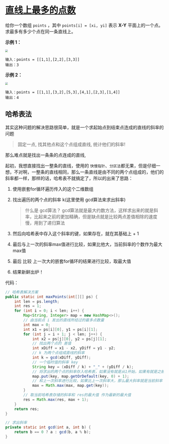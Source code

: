 # [直线上最多的点数](https://leetcode-cn.com/problems/max-points-on-a-line/)

给你一个数组 `points` ，其中 `points[i] = [xi, yi]` 表示 **X-Y** 平面上的一个点。求最多有多少个点在同一条直线上。

 

**示例 1：**

<img src="http://rloqc3ngo.hd-bkt.clouddn.com/20210624092020.png" style="zoom:50%;" />

```
输入：points = [[1,1],[2,2],[3,3]]
输出：3
```

**示例 2：**

<img src="http://rloqc3ngo.hd-bkt.clouddn.com/20210624092048.png" style="zoom:50%;" />

```
输入：points = [[1,1],[3,2],[5,3],[4,1],[2,3],[1,4]]
输出：4
```





## 哈希表法

其实这种问题的解决思路很简单，就是一个求起始点到结束点连成的直线的斜率的问题

>  固定一点, 找其他点和这个点组成直线, 统计他们的斜率!

那么难点就是找出一条条的点连成的直线,

起初，我想直接找出一整条的直线，使用的 ```快慢指针```、```分区法```都无果，但是仔细一想，不对啊，一整条的直线相同，那么一条直线是由不同的两个点组成的，他们的斜率都一样，那样的话，哈希表不就搞定了，所以的出来了思路：

1. 使用嵌套for循环遍历传入的这个二维数组

2. 找出遍历的两个点的斜率 k(这里使用 gcd算法来求出斜率)

   > 什么是 gcd算法？ gcd算法就是最大约数方法，这样求出来的就是斜率，比起来之前的更加精确，但是缺点就是比较两点差值相除的速度慢，用到了递归算法

3. 然后向哈希表中存入这个斜率的键，如果存在，就在其基础上 + 1
4. 最后与上一次的斜率max值进行比较，如果比他大，当前斜率的个数作为最大max值
5. 最后 比较 上一次大的嵌套for循环的结果进行比较，取最大值
6. 结果新鲜出炉！

代码：

```java
// 哈希表解决方案
public static int maxPoints(int[][] ps) {
    int len = ps.length;
    int res = 1;
    for (int i = 0; i < len; i++) {
        Map<String, Integer> map = new HashMap<>();
        // 由当前点 i 发出的直线所经过的最多点数量
        int max = 0;
        int x1 = ps[i][0], y1 = ps[i][1];
        for (int j = i + 1; j < len; j++) {
            int x2 = ps[j][0], y2 = ps[j][1];
            // 找出两个点的 差值
            int xDiff = x1 - x2, yDiff = y1 - y2;
            // k 为两个点组成直线的斜率
            int k = gcd(xDiff, yDiff);
            // 一个临时值的斜率 key
            String key = (xDiff / k) + "_" + (yDiff / k);
            // 将求出的两个点的斜率存入哈希表，如果没有就是从1开始，如果有就是之前的值 + 1
            map.put(key, map.getOrDefault(key, 0) + 1);
            // 和上一次斜率进行比较，如果比上一次斜率大，那么最大斜率就是当前斜率
            max = Math.max(max, map.get(key));
        }
        // 取当前哈希表存储的斜率和 res的最大值 作为最新的最大值
        res = Math.max(res, max + 1);
    }
    return res;
}

// 求出斜率
private static int gcd(int a, int b) {
    return b == 0 ? a : gcd(b, a % b);
}
```


